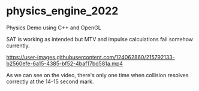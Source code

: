 # physics_engine_2022

Physics Demo using C++ and OpenGL

SAT is working as intended but MTV and impulse calculations fail somehow currently.

https://user-images.githubusercontent.com/124062860/215792133-b2560efe-6a15-4385-bf52-4baf17bd581a.mp4

As we can see on the video, there's only one time when collision resolves correctly at the 14-15 second mark.
